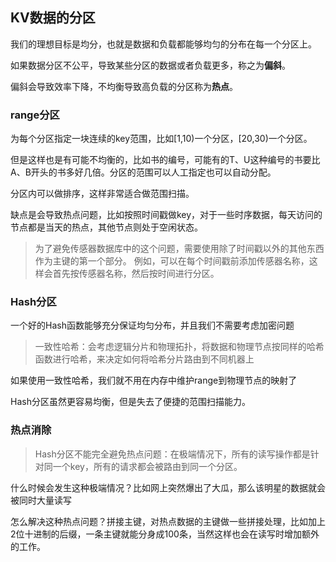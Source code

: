 ## KV数据的分区

我们的理想目标是均分，也就是数据和负载都能够均匀的分布在每一个分区上。

如果数据分区不公平，导致某些分区的数据或者负载更多，称之为**偏斜**。

偏斜会导致效率下降，不均衡导致高负载的分区称为**热点**。

### range分区

为每个分区指定一块连续的key范围，比如[1,10)一个分区，[20,30)一个分区。

但是这样也是有可能不均衡的，比如书的编号，可能有的T、U这种编号的书要比A、B开头的书多好几倍。分区的范围可以人工指定也可以自动分配。

分区内可以做排序，这样非常适合做范围扫描。

缺点是会导致热点问题，比如按照时间戳做key，对于一些时序数据，每天访问的节点都是当天的热点，其他节点则处于空闲状态。

>  为了避免传感器数据库中的这个问题，需要使用除了时间戳以外的其他东西作为主键的第一个部分。 例如，可以在每个时间戳前添加传感器名称，这样会首先按传感器名称，然后按时间进行分区。

### Hash分区

一个好的Hash函数能够充分保证均匀分布，并且我们不需要考虑加密问题

>  一致性哈希：会考虑逻辑分片和物理拓扑，将数据和物理节点按同样的哈希函数进行哈希，来决定如何将哈希分片路由到不同机器上

如果使用一致性哈希，我们就不用在内存中维护range到物理节点的映射了

Hash分区虽然更容易均衡，但是失去了便捷的范围扫描能力。

### 热点消除

> Hash分区不能完全避免热点问题：在极端情况下，所有的读写操作都是针对同一个key，所有的请求都会被路由到同一个分区。

什么时候会发生这种极端情况？比如网上突然爆出了大瓜，那么该明星的数据就会被同时大量读写

怎么解决这种热点问题？拼接主键，对热点数据的主键做一些拼接处理，比如加上2位十进制的后缀，一条主键就能分身成100条，当然这样也会在读写时增加额外的工作。
